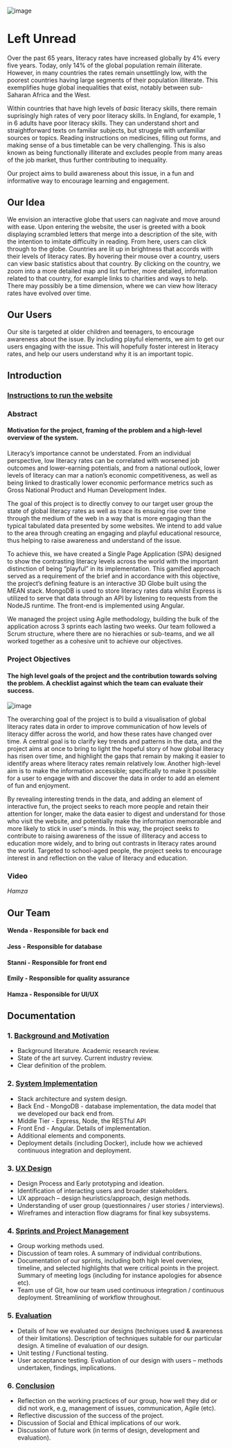 
![image](https://user-images.githubusercontent.com/45073537/111315589-6f743f00-865a-11eb-86fa-42c03ca56bef.png)

# Left Unread

Over the past 65 years, literacy rates have increased globally by 4% every five years. Today, only 14% of the global population remain illiterate. However, in many countries the rates remain unsettlingly low, with the poorest countries having large segments of their population illiterate. This exemplifies huge global inequalities that exist, notably between sub-Saharan Africa and the West.

Within countries that have high levels of *basic* literacy skills, there remain suprisingly high rates of very poor literacy skills. In England, for example, 1 in 6 adults have poor literacy skills. They can understand short and straightforward texts on familiar subjects, but struggle with unfamiliar sources or topics. Reading instructions on medicines, filling out forms, and making sense of a bus timetable can be very challenging. This is also known as being functionally illiterate and excludes people from many areas of the job market, thus further contributing to inequality.

Our project aims to build awareness about this issue, in a fun and informative way to encourage learning and engagement.


## Our Idea

We envision an interactive globe that users can nagivate and move around with ease. Upon entering the website, the user is greeted with a book displaying scrambled letters that merge into a description of the site, with the intention to imitate difficulty in reading. From here, users can click through to the globe. Countries are lit up in brightness that accords with their levels of literacy rates. By hovering their mouse over a country, users can view basic statistics about that country. By clicking on the country, we zoom into a more detailed map and list further, more detailed, information related to that country, for example links to charities and ways to help. There may possibly be a time dimension, where we can view how literacy rates have evolved over time.

## Our Users

Our site is targeted at older children and teenagers, to encourage awareness about the issue. By including playful elements, we aim to get our users engaging with the issue. This will hopefully foster interest in literacy rates, and help our users understand why it is an important topic.

## Introduction

### [Instructions to run the website](https://github.com/jess-mw/desk23/blob/f7766ecd83fca66367ad9578d089dcbb46b804dc/Documentation/2.%20System%20Implementation/Instructions%20to%20run%20the%20website.md)

### Abstract
#### Motivation for the project, framing of the problem and a high-level overview of the system. 

Literacy’s importance cannot be understated. From an individual perspective, low literacy rates can be correlated with worsened job outcomes and lower-earning potentials, and from a national outlook, lower levels of literacy can mar a nation’s economic competitiveness, as well as being linked to drastically lower economic performance metrics such as Gross National Product and Human Development Index. 

The goal of this project is to directly convey to our target user group the state of global literacy rates as well as trace its ensuing rise over time through the medium of the web in a way that is more engaging than the typical tabulated data presented by some websites. We intend to add value to the area through creating an engaging and playful educational resource, thus helping to raise awareness and understand of the issue.

To achieve this, we have created a Single Page Application (SPA) designed to show the contrasting literacy levels across the world with the important distinction of being “playful” in its implementation. This gamified approach served as a requirement of the brief and in accordance with this objective, the project’s defining feature is an interactive 3D Globe built using the MEAN stack. MongoDB is used to store literacy rates data whilst Express is utilized to serve that data through an API by listening to requests from the NodeJS runtime. The front-end is implemented using Angular.

We managed the project using Agile methodology, building the bulk of the application across 3 sprints each lasting two weeks. Our team followed a Scrum structure, where there are no hierachies or sub-teams, and we all worked together as a cohesive unit to achieve our objectives.

### Project Objectives
#### The high level goals of the project and the contribution towards solving the problem. A checklist against which the team can evaluate their success. 

![image](https://user-images.githubusercontent.com/74050529/117741822-36d88800-b1fb-11eb-9ac0-89e5c9c61833.png)

The overarching goal of the project is to build a visualisation of global literacy rates data in order to improve communication of how levels of literacy differ across the world, and how these rates have changed over time. A central goal is to clarify key trends and patterns in the data, and the project aims at once to bring to light the hopeful story of how global literacy has risen over time, and highlight the gaps that remain by making it easier to identify areas where literacy rates remain relatively low. Another high-level aim is to make the information accessible; specifically to make it possible for a user to engage with and discover the data in order to add an element of fun and enjoyment. 

By revealing interesting trends in the data, and adding an element of interactive fun, the project seeks to reach more people and retain their attention for longer, make the data easier to digest and understand for those who visit the website, and potentially make the information memorable and more likely to stick in user's minds. In this way, the project seeks to contribute to raising awareness of the issue of illiteracy and access to education more widely, and to bring out contrasts in literacy rates around the world. Targeted to school-aged people, the project seeks to encourage interest in and reflection on the value of literacy and education.

### Video
*Hamza* 

## Our Team
#### Wenda - Responsible for back end
#### Jess - Responsible for database
#### Stanni - Responsible for front end
#### Emily - Responsible for quality assurance
#### Hamza - Responsible for UI/UX

## Documentation
### 1. [Background and Motivation](https://github.com/jess-mw/desk23/tree/main/Documentation/1.%20Background%20and%20Motivation)

* Background literature. Academic research review.
* State of the art survey. Current industry review.
* Clear definition of the problem.

### 2. [System Implementation](https://github.com/jess-mw/desk23/tree/main/Documentation/2.%20System%20Implementation)

* Stack architecture and system design.
* Back End - MongoDB - database implementation, the data model that we developed our back end from.
* Middle Tier - Express, Node, the RESTful API
* Front End - Angular. Details of implementation.
* Additional elements and components.
* Deployment details (including Docker), include how we achieved continuous integration and deployment.

### 3. [UX Design](https://github.com/jess-mw/desk23/tree/main/Documentation/3.%20UX%20Design)

* Design Process and Early prototyping and ideation.
* Identification of interacting users and broader stakeholders.
* UX approach – design heuristics/approach, design methods.
* Understanding of user group (questionnaires / user stories / interviews).
* Wireframes and interaction flow diagrams for final key subsystems.

### 4. [Sprints and Project Management](https://github.com/jess-mw/desk23/tree/main/Documentation/4.%20Sprints%20and%20Project%20Management)

* Group working methods used.
* Discussion of team roles. A summary of individual contributions.
* Documentation of our sprints, including both high level overview, timeline, and selected highlights that were critical points in the project. Summary of meeting logs (including for instance apologies for absence etc).
* Team use of Git, how our team used continuous integration / continuous deployment. Streamlining of workflow throughout.

### 5. [Evaluation](https://github.com/jess-mw/desk23/tree/main/Documentation/5.%20Evaluation)

* Details of how we evaluated our designs (techniques used & awareness of their limitations). Description of techniques suitable for our particular design. A timeline of evaluation of our design.
* Unit testing / Functional testing.
* User acceptance testing. Evaluation of our design with users – methods undertaken, findings, implications.

### 6. [Conclusion](https://github.com/jess-mw/desk23/tree/main/Documentation/6.%20Conclusion)

* Reflection on the working practices of our group, how well they did or did not work, e.g, management of issues, communication, Agile (etc).
* Reflective discussion of the success of the project.
* Discussion of Social and Ethical implications of our work.
* Discussion of future work (in terms of design, development and evaluation).


